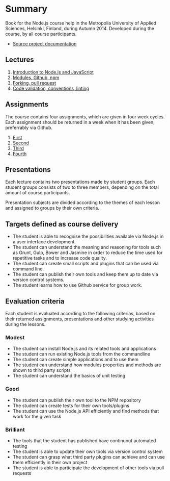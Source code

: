 # Summary

Book for the Node.js course help in the Metropolia University of Applied Sciences, Helsinki, Finland, during Autumn 2014. Developed during the course, by all course participants.

* [Source project documentation](README.md)

## Lectures

1. [Introduction to Node.js and JavaScript](lessons/2014-08-26.md)
2. [Modules, Github, npm](lessons/2014-09-02.md)
3. [Forking, pull request](lessons/2014-09-09.md)
4. [Code validation, conventions, linting](lessons/2014-09-16.md)

## Assignments

The course contains four assignments, which are given in four week cycles. Each assignment should be returned in a week
when it has been given, preferrably via Github.

1. [First](assignments/2014-09-16.md)
2. [Second](assignments/2014-10-14.md)
3. [Third](assignments/2014-11-11.md)
4. [Fourth](assignments/2014-12-09.md)

## Presentations

Each lecture contains two presentations made by student groups. Each student groups consists of two to three
members, depending on the total amount of course participants.

Presentation subjects are divided according to the themes of each lesson and assigned to groups
by their own criteria.

## Targets defined as course delivery

* The student is able to recognise the possibilities available via Node.js in a user interface development.
* The student can understand the meaning and reasoning for tools such as Grunt, 
  Gulp, Bower and Jasmine in order to reduce the time used for repetitive tasks and to increase code quality.
* The student can create small scripts and plugins that can be used via command line.
* The student can publish their own tools and keep them up to date via version control systems.
* The student learns how to use Github service for group work.

## Evaluation criteria

Each student is evaluated according to the following criterias, based on their returned assignments, presentations
and other studying activities during the lessons.

### Modest

- The student can install Node.js and its related tools and applications
- The student can run existing Node.js tools from the commandline
- The student can create simple applications and to use them
- The student can understand how modules properties and methods are shown to third party scripts
- The student can understand the basics of unit testing

### Good

- The student can publish their own tool to the NPM repository
- The student can create tests for their own tools/plugins
- The student can use the Node.js API efficiently and find methods that work for the given task

### Brilliant

- The tools that the student has published have continuout automated testing
- The student is able to update their own tools via version control system
- The student can grasp what third party plugins can achieve and can use them efficiently in their own project
- The student is able to participate the development of other tools via pull requests
